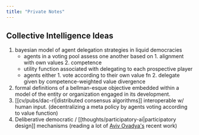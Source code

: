 ```yaml
---
title: "Private Notes"
---
```


## Collective Intelligence Ideas
1. bayesian model of agent delegation strategies in liquid democracies
	- agents in a voting pool assess one another based on 1. alignment with own values 2. competence
	- utility function associated with delegating to each prospective player
	- agents either 1. vote according to their own value fn 2. delegate given by competence-weighted value divergence
1. formal definitions of a bellman-esque objective embedded within a model of the entity or organization engaged in its development.
2. [[cv/pubs/dac-rl|distributed consensus algorithms]] interoperable w/ human input. (decentralizing a meta policy by agents voting according to value function)
3. Deliberative democratic / [[thoughts/participatory-ai|participatory design]] mechanisms (reading a lot of [Aviv Ovadya's](https://aviv.me/) recent work)